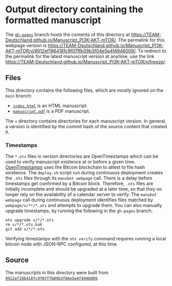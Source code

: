 # Output directory containing the formatted manuscript

The [`gh-pages`](https://github.com/TEAM-Deutschland/Manuscript_PI3K-AKT-mTOR/tree/gh-pages) branch hosts the contents of this directory at <https://TEAM-Deutschland.github.io/Manuscript_PI3K-AKT-mTOR/>.
The permalink for this webpage version is <https://TEAM-Deutschland.github.io/Manuscript_PI3K-AKT-mTOR/v/9912ef196418fc9f07ffb09b3f04e5e4f4946009/>.
To redirect to the permalink for the latest manuscript version at anytime, use the link <https://TEAM-Deutschland.github.io/Manuscript_PI3K-AKT-mTOR/v/freeze/>.

## Files

This directory contains the following files, which are mostly ignored on the `main` branch:

+ [`index.html`](index.html) is an HTML manuscript.
+ [`manuscript.pdf`](manuscript.pdf) is a PDF manuscript.

The `v` directory contains directories for each manuscript version.
In general, a version is identified by the commit hash of the source content that created it.

### Timestamps

The `*.ots` files in version directories are OpenTimestamps which can be used to verify manuscript existence at or before a given time.
[OpenTimestamps](https://opentimestamps.org/) uses the Bitcoin blockchain to attest to file hash existence.
The `deploy.sh` script run during continuous deployment creates the `.ots` files through its `manubot webpage` call.
There is a delay before timestamps get confirmed by a Bitcoin block.
Therefore, `.ots` files are initially incomplete and should be upgraded at a later time, so that they no longer rely on the availability of a calendar server to verify.
The `manubot webpage` call during continuous deployment identifies files matched by `webpage/v/**/*.ots` and attempts to upgrade them.
You can also manually upgrade timestamps, by running the following in the `gh-pages` branch:

```shell
ots upgrade v/*/*.ots
rm v/*/*.ots.bak
git add v/*/*.ots
```

Verifying timestamps with the `ots verify` command requires running a local bitcoin node with JSON-RPC configured, at this time.

## Source

The manuscripts in this directory were built from
[`9912ef196418fc9f07ffb09b3f04e5e4f4946009`](https://github.com/TEAM-Deutschland/Manuscript_PI3K-AKT-mTOR/commit/9912ef196418fc9f07ffb09b3f04e5e4f4946009).
